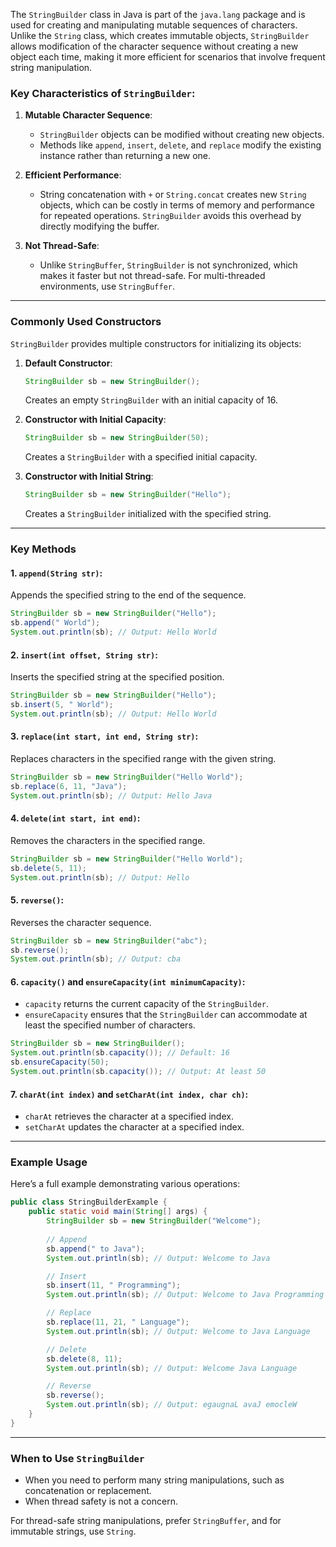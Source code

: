The `StringBuilder` class in Java is part of the `java.lang` package and is used for creating and manipulating mutable sequences of characters. Unlike the `String` class, which creates immutable objects, `StringBuilder` allows modification of the character sequence without creating a new object each time, making it more efficient for scenarios that involve frequent string manipulation.

### Key Characteristics of `StringBuilder`:

1. **Mutable Character Sequence**:
   - `StringBuilder` objects can be modified without creating new objects.
   - Methods like `append`, `insert`, `delete`, and `replace` modify the existing instance rather than returning a new one.

2. **Efficient Performance**:
   - String concatenation with `+` or `String.concat` creates new `String` objects, which can be costly in terms of memory and performance for repeated operations. `StringBuilder` avoids this overhead by directly modifying the buffer.

3. **Not Thread-Safe**:
   - Unlike `StringBuffer`, `StringBuilder` is not synchronized, which makes it faster but not thread-safe. For multi-threaded environments, use `StringBuffer`.

---

### Commonly Used Constructors
`StringBuilder` provides multiple constructors for initializing its objects:

1. **Default Constructor**:
   ```java
   StringBuilder sb = new StringBuilder();
   ```
   Creates an empty `StringBuilder` with an initial capacity of 16.

2. **Constructor with Initial Capacity**:
   ```java
   StringBuilder sb = new StringBuilder(50);
   ```
   Creates a `StringBuilder` with a specified initial capacity.

3. **Constructor with Initial String**:
   ```java
   StringBuilder sb = new StringBuilder("Hello");
   ```
   Creates a `StringBuilder` initialized with the specified string.

---

### Key Methods

#### 1. **`append(String str)`**:
   Appends the specified string to the end of the sequence.
   ```java
   StringBuilder sb = new StringBuilder("Hello");
   sb.append(" World");
   System.out.println(sb); // Output: Hello World
   ```

#### 2. **`insert(int offset, String str)`**:
   Inserts the specified string at the specified position.
   ```java
   StringBuilder sb = new StringBuilder("Hello");
   sb.insert(5, " World");
   System.out.println(sb); // Output: Hello World
   ```

#### 3. **`replace(int start, int end, String str)`**:
   Replaces characters in the specified range with the given string.
   ```java
   StringBuilder sb = new StringBuilder("Hello World");
   sb.replace(6, 11, "Java");
   System.out.println(sb); // Output: Hello Java
   ```

#### 4. **`delete(int start, int end)`**:
   Removes the characters in the specified range.
   ```java
   StringBuilder sb = new StringBuilder("Hello World");
   sb.delete(5, 11);
   System.out.println(sb); // Output: Hello
   ```

#### 5. **`reverse()`**:
   Reverses the character sequence.
   ```java
   StringBuilder sb = new StringBuilder("abc");
   sb.reverse();
   System.out.println(sb); // Output: cba
   ```

#### 6. **`capacity()` and `ensureCapacity(int minimumCapacity)`**:
   - `capacity` returns the current capacity of the `StringBuilder`.
   - `ensureCapacity` ensures that the `StringBuilder` can accommodate at least the specified number of characters.

   ```java
   StringBuilder sb = new StringBuilder();
   System.out.println(sb.capacity()); // Default: 16
   sb.ensureCapacity(50);
   System.out.println(sb.capacity()); // Output: At least 50
   ```

#### 7. **`charAt(int index)` and `setCharAt(int index, char ch)`**:
   - `charAt` retrieves the character at a specified index.
   - `setCharAt` updates the character at a specified index.

---

### Example Usage
Here’s a full example demonstrating various operations:
```java
public class StringBuilderExample {
    public static void main(String[] args) {
        StringBuilder sb = new StringBuilder("Welcome");
        
        // Append
        sb.append(" to Java");
        System.out.println(sb); // Output: Welcome to Java

        // Insert
        sb.insert(11, " Programming");
        System.out.println(sb); // Output: Welcome to Java Programming

        // Replace
        sb.replace(11, 21, " Language");
        System.out.println(sb); // Output: Welcome to Java Language

        // Delete
        sb.delete(8, 11);
        System.out.println(sb); // Output: Welcome Java Language

        // Reverse
        sb.reverse();
        System.out.println(sb); // Output: egaugnaL avaJ emocleW
    }
}
```

---

### When to Use `StringBuilder`
- When you need to perform many string manipulations, such as concatenation or replacement.
- When thread safety is not a concern.

For thread-safe string manipulations, prefer `StringBuffer`, and for immutable strings, use `String`.
